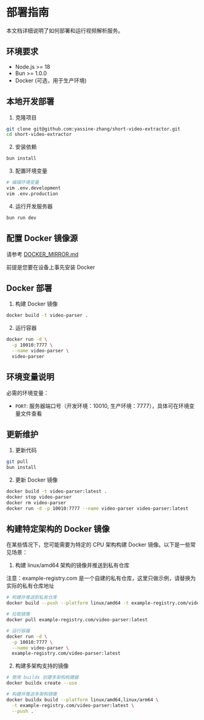 # 部署指南

本文档详细说明了如何部署和运行视频解析服务。

## 环境要求

- Node.js >= 18
- Bun >= 1.0.0
- Docker (可选，用于生产环境)

## 本地开发部署

1. 克隆项目

```bash
git clone git@github.com:yassine-zhang/short-video-extractor.git
cd short-video-extractor
```

2. 安装依赖

```bash
bun install
```

3. 配置环境变量

```bash
# 编辑环境变量
vim .env.development
vim .env.production
```

4. 运行开发服务器

```bash
bun run dev
```

## 配置 Docker 镜像源

请参考 [DOCKER_MIRROR.md](./DOCKER_MIRROR.md)

前提是您要在设备上事先安装 Docker

## Docker 部署

1. 构建 Docker 镜像

```bash
docker build -t video-parser .
```

2. 运行容器

```bash
docker run -d \
  -p 10010:7777 \
  --name video-parser \
  video-parser
```

## 环境变量说明

必需的环境变量：

- `PORT`: 服务器端口号（开发环境：10010, 生产环境：7777），具体可在环境变量文件查看

## 更新维护

1. 更新代码

```bash
git pull
bun install
```

2. 更新 Docker 镜像

```bash
docker build -t video-parser:latest .
docker stop video-parser
docker rm video-parser
docker run -d -p 10010:7777 --name video-parser video-parser:latest
```

## 构建特定架构的 Docker 镜像

在某些情况下，您可能需要为特定的 CPU 架构构建 Docker 镜像。以下是一些常见场景：

1. 构建 linux/amd64 架构的镜像并推送到私有仓库

注意：example-registry.com 是一个自建的私有仓库，这里只做示例，请替换为实际的私有仓库地址

```bash
# 构建并推送到私有仓库
docker build --push --platform linux/amd64 -t example-registry.com/video-parser:latest .

# 拉取镜像
docker pull example-registry.com/video-parser:latest

# 运行容器
docker run -d \
  -p 10010:7777 \
  --name video-parser \
  example-registry.com/video-parser:latest
```

2. 构建多架构支持的镜像

```bash
# 使用 buildx 创建多架构构建器
docker buildx create --use

# 构建并推送多架构镜像
docker buildx build --platform linux/amd64,linux/arm64 \
  -t example-registry.com/video-parser:latest \
  --push .
```

